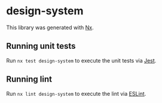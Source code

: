 # design-system

This library was generated with [Nx](https://nx.dev).

## Running unit tests

Run `nx test design-system` to execute the unit tests via [Jest](https://jestjs.io).

## Running lint

Run `nx lint design-system` to execute the lint via [ESLint](https://eslint.org/).
